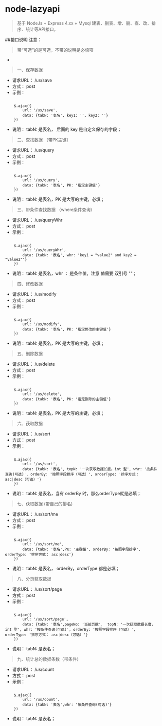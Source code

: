 # node-lazyapi
>基于 NodeJs + Express 4.xx + Mysql  建表、删表、增、删、查、改、排序、统计等API接口。

##接口说明
注意：
>带“可选”的是可选，不带的说明是必填项

-
>一、保存数据

- 请求URL： /us/save 
- 方式： post
- 示例：

```
	
	$.ajax({
		url: '/us/save',
		data: {tabN: '表名', key1: '', key2: ''}
	})

```

- 说明： tabN: 是表名， 后面的 key 是自定义保存的字段；

>二、查找数据 （带PK主键）

- 请求URL： /us/query 
- 方式： post
- 示例：

```
	
	$.ajax({
		url: '/us/query',
		data: {tabN: '表名', PK: '指定主键值'}
	})

```

- 说明： tabN: 是表名，PK 是大写的主键，必填；


>三、带条件查找数据 （where条件查询）

- 请求URL： /us/queryWhr 
- 方式： post
- 示例：

```
	
	$.ajax({
		url: '/us/queryWhr',
		data: {tabN: '表名', whr: 'key1 = "value2" and key2 = "value2"'}
	})

```

- 说明： tabN: 是表名，whr ： 是条件值，注意 值需要 双引号 ""；

>四、修改数据

- 请求URL： /us/modify 
- 方式： post
- 示例：

```
	
	$.ajax({
		url: '/us/modify',
		data: {tabN: '表名', PK: '指定修改的主键值'}
	})

```

- 说明： tabN: 是表名，PK 是大写的主键，必填；


>五、删除数据

- 请求URL： /us/delete 
- 方式： post
- 示例：

```
	
	$.ajax({
		url: '/us/delete',
		data: {tabN: '表名', PK: '指定删除的主键值'}
	})

```

- 说明： tabN: 是表名，PK 是大写的主键，必填；

>六、获取数据

- 请求URL： /us/sort 
- 方式： post
- 示例：

```
	
	$.ajax({
		url: '/us/sort',
		data: {tabN: '表名', topN: '一次获取数据长度，int 型', whr: '按条件查询(可选)', orderBy: '按照字段排序（可选）', orderType: '排序方式： asc|desc（可选）'}
	})

```

- 说明： tabN: 是表名，当有 orderBy 时，那么orderType就是必填；

>七、获取数据 (带自己的排名)

- 请求URL： /us/sort/me 
- 方式： post
- 示例：

```
	
	$.ajax({
		url: '/us/sort/me',
		data: {tabN: '表名',PK: '主键值', orderBy: '按照字段排序', orderType: '排序方式： asc|desc'}
	})

```

- 说明： tabN: 是表名， orderBy，orderType 都是必填；


>八、分页获取数据

- 请求URL： /us/sort/page 
- 方式： post
- 示例：

```
	
	$.ajax({
		url: '/us/sort/page',
		data: {tabN: '表名',pageNo: '当前页数',  topN: '一次获取数据长度，int 型', whr: '按条件查询(可选)', orderBy: '按照字段排序（可选）', orderType: '排序方式： asc|desc（可选）'}
	})

```

- 说明： tabN: 是表名；


>九、统计总的数据条数（带条件）

- 请求URL： /us/count
- 方式： post
- 示例：

```
	
	$.ajax({
		url: '/us/count',
		data: {tabN: '表名',whr: '按条件查询(可选)'}
	})

```

- 说明： tabN: 是表名；

